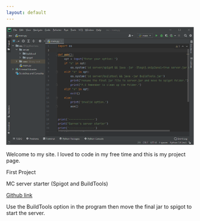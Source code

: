 ```yaml
---
layout: default
---
```


![work](https://raw.githubusercontent.com/mickeydarrenlau/My-website/main/Capture.PNG)

Welcome to my site.
I loved to code in my free time and this is my project page.

First Project

MC server starter (Spigot and BuildTools)

[Github link](https://github.com/mickeydarrenlau/MC_Server_Starter)

Use the BuildTools option in the program then move the final jar to spigot to start the server.
